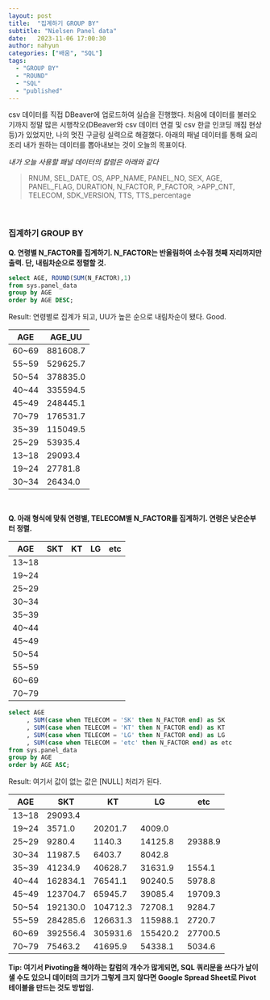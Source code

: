 ```yaml
---
layout: post
title:  "집계하기 GROUP BY"
subtitle: "Nielsen Panel data"
date:   2023-11-06 17:00:30
author: nahyun
categories: ["배움", "SQL"]
tags:
  - "GROUP BY"
  - "ROUND"
  - "SQL"
  - "published"
---
```


csv 데이터를 직접 DBeaver에 업로드하여 실습을 진행했다. 처음에 데이터를 불러오기까지 정말 많은 시행착오(DBeaver와 csv 데이터 연결 및 csv 한글 인코딩 깨짐 현상 등)가 있었지만, 나의 멋진 구글링 실력으로 해결했다. 아래의 패널 데이터를 통해 요리조리 내가 원하는 데이터를 뽑아내보는 것이 오늘의 목표이다. 

*내가 오늘 사용할 패널 데이터의 칼럼은 아래와 같다*

>RNUM, SEL_DATE, OS, APP_NAME, PANEL_NO, SEX, AGE, PANEL_FLAG, DURATION, N_FACTOR, P_FACTOR, >APP_CNT, TELECOM, SDK_VERSION, TTS, TTS_percentage


<br>


### 집계하기 GROUP BY

**Q. 연령별 N_FACTOR를 집계하기. N_FACTOR는 반올림하여 소수점 첫째 자리까지만 출력. 단, 내림차순으로 정렬할 것.**

```SQL
select AGE, ROUND(SUM(N_FACTOR),1)
from sys.panel_data
group by AGE
order by AGE DESC;
``````

Result: 연령별로 집계가 되고, UU가 높은 순으로 내림차순이 됐다. Good.



|AGE|AGE_UU|
|---|---|
|60~69|881608.7|
|55~59|529625.7|
|50~54|378835.0|
|40~44|335594.5|
|45~49|248445.1|
|70~79|176531.7|
|35~39|115049.5|
|25~29|53935.4|
|13~18|29093.4|
|19~24|27781.8|
|30~34|26434.0|


<br>

**Q. 아래 형식에 맞춰 연령별, TELECOM별 N_FACTOR를 집계하기. 연령은 낮은순부터 정렬.**



|AGE|SKT|KT|LG|etc
|---|---|---|---|---|
|13~18|
|19~24|
|25~29|
|30~34|
|35~39|
|40~44|
|45~49|
|50~54|
|55~59|
|60~69|
|70~79|

```SQL
select AGE
     , SUM(case when TELECOM = 'SK' then N_FACTOR end) as SK
     , SUM(case when TELECOM = 'KT' then N_FACTOR end) as KT
     , SUM(case when TELECOM = 'LG' then N_FACTOR end) as LG
     , SUM(case when TELECOM = 'etc' then N_FACTOR end) as etc
from sys.panel_data
group by AGE  
order by AGE ASC;
``````

Result: 여기서 값이 없는 값은 [NULL] 처리가 된다. 



|AGE|SKT|KT|LG|etc
|---|---|---|---|---|
|13~18|29093.4|
|19~24|3571.0|20201.7|4009.0|	
|25~29|9280.4|1140.3|14125.8|29388.9
|30~34|11987.5|6403.7|8042.8	
|35~39|41234.9|40628.7|31631.9|1554.1
|40~44|162834.1|76541.1|90240.5|5978.8
|45~49|123704.7|65945.7|39085.4|19709.3
|50~54|192130.0|104712.3|72708.1|9284.7
|55~59|284285.6|126631.3|115988.1|2720.7
|60~69|392556.4|305931.6|155420.2|27700.5
|70~79|75463.2|41695.9|54338.1|5034.6

**Tip: 여기서 Pivoting을 해야하는 칼럼의 개수가 많게되면, SQL 쿼리문을 쓰다가 날이 샐 수도 있으니 데이터의 크기가 그렇게 크지 않다면 Google Spread Sheet로 Pivot 테이블을 만드는 것도 방법임.**